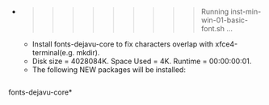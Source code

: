 * >>>>>>>>> Running inst-min-win-01-basic-font.sh ...
  * Install fonts-dejavu-core to fix characters overlap with xfce4-terminal(e.g. mkdir).
  * Disk size = 4028084K. Space Used = 4K. Runtime = 00:00:00:01.
  * The following NEW packages will be installed:
  ```bash
fonts-dejavu-core*
  ```
